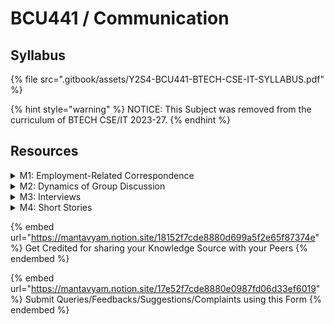 # BCU441 / Communication

## Syllabus

{% file src=".gitbook/assets/Y2S4-BCU441-BTECH-CSE-IT-SYLLABUS.pdf" %}

{% hint style="warning" %}
NOTICE: This Subject was removed from the curriculum of BTECH CSE/IT 2023-27.
{% endhint %}

## Resources

<details>

<summary>M1: Employment-Related Correspondence</summary>

• Resume Writing

• Covering Letters

• Follow Up Letters

</details>

<details>

<summary>M2: Dynamics of Group Discussion</summary>

• Significance of GD

• Methodology & Guidelines

</details>

<details>

<summary>M3: Interviews</summary>

• Types & Styles of Interviews

• Fundamentals of facing Interviews

• Interview-Frequently Asked Questions

</details>

<details>

<summary>M4: Short Stories</summary>

• Proof of the Pudding - O. Henry

• “The Lottery” 1948 – Shirley Jackson

• The Eyes Have it- Ruskin Bond

• Kallu- Ismat Chughtai

</details>

{% embed url="https://mantavyam.notion.site/18152f7cde8880d699a5f2e65f87374e" %}
Get Credited for sharing your Knowledge Source with your Peers
{% endembed %}

{% embed url="https://mantavyam.notion.site/17e52f7cde8880e0987fd06d33ef6019" %}
Submit Queries/Feedbacks/Suggestions/Complaints using this Form
{% endembed %}

